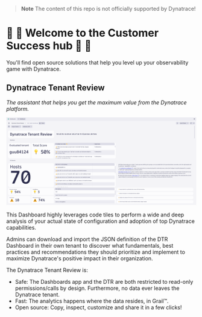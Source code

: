 > **Note**
> The content of this repo is not officially supported by Dynatrace!

# :tada: :tada: Welcome to the Customer Success hub :tada: :tada:

You'll find open source solutions that help you level up your observability game with Dynatrace.

## Dynatrace Tenant Review
*The assistant that helps you get the maximum value from the Dynatrace platform.*

![Dynatrace Tenant Review](https://github.com/dynatrace-oss/CustomerSuccess/blob/main/Dynatrace%20Tenant%20Review/screenshot.png "Dynatrace Tenant Review")

This Dashboard highly leverages code tiles to perform a wide and deep analysis of your actual state of configuration and adoption of top Dynatrace capabilities.

Admins can download and import the JSON definition of the DTR Dashboard in their own tenant to discover what fundamentals, best practices and recommendations they should prioritize and implement to maximize Dynatrace's positive impact in their organization.

The Dynatrace Tenant Review is:
 - Safe: The Dashboards app and the DTR are both restricted to read-only permissions/calls by design. Furthermore, no data ever leaves the Dynatrace tenant.
 - Fast: The analytics happens where the data resides, in Grail™.
 - Open source: Copy, inspect, customize and share it in a few clicks!
